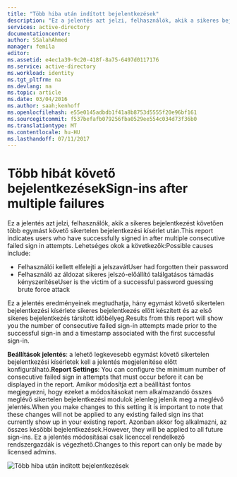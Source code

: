 ```yaml
---
title: "Több hiba után indított bejelentkezések"
description: "Ez a jelentés azt jelzi, felhasználók, akik a sikeres bejelentkezést követően több egymást követő sikertelen bejelentkezési kísérlet után."
services: active-directory
documentationcenter: 
author: SSalahAhmed
manager: femila
editor: 
ms.assetid: e4ec1a39-9c20-418f-8a75-6497d0117176
ms.service: active-directory
ms.workload: identity
ms.tgt_pltfrm: na
ms.devlang: na
ms.topic: article
ms.date: 03/04/2016
ms.author: saah;kenhoff
ms.openlocfilehash: e55e0145adbdb1f41a8b8753d5555f20e96bf161
ms.sourcegitcommit: f537befafb079256fba0529ee554c034d73f36b0
ms.translationtype: MT
ms.contentlocale: hu-HU
ms.lasthandoff: 07/11/2017
---
```

# <a name="sign-ins-after-multiple-failures"></a><span data-ttu-id="a6dd9-103">Több hibát követő bejelentkezések</span><span class="sxs-lookup"><span data-stu-id="a6dd9-103">Sign-ins after multiple failures</span></span>
<span data-ttu-id="a6dd9-104">Ez a jelentés azt jelzi, felhasználók, akik a sikeres bejelentkezést követően több egymást követő sikertelen bejelentkezési kísérlet után.</span><span class="sxs-lookup"><span data-stu-id="a6dd9-104">This report indicates users who have successfully signed in after multiple consecutive failed sign in attempts.</span></span> <span data-ttu-id="a6dd9-105">Lehetséges okok a következők:</span><span class="sxs-lookup"><span data-stu-id="a6dd9-105">Possible causes include:</span></span>

* <span data-ttu-id="a6dd9-106">Felhasználói kellett elfelejti a jelszavát</span><span class="sxs-lookup"><span data-stu-id="a6dd9-106">User had forgotten their password</span></span></li><li><span data-ttu-id="a6dd9-107">Felhasználó az áldozat sikeres jelszó-előállító találgatásos támadás kényszerítése</span><span class="sxs-lookup"><span data-stu-id="a6dd9-107">User is the victim of a successful password guessing brute force attack</span></span>

<span data-ttu-id="a6dd9-108">Ez a jelentés eredményeinek megtudhatja, hány egymást követő sikertelen bejelentkezési kísérlete sikeres bejelentkezés előtt készített és az első sikeres bejelentkezés társított időbélyeg.</span><span class="sxs-lookup"><span data-stu-id="a6dd9-108">Results from this report will show you the number of consecutive failed sign-in attempts made prior to the successful sign-in and a timestamp associated with the first successful sign-in.</span></span>

<span data-ttu-id="a6dd9-109">**Beállítások jelentés**: a lehető legkevesebb egymást követő sikertelen bejelentkezési kísérletek kell a jelentés megjelenítése előtt konfigurálható.</span><span class="sxs-lookup"><span data-stu-id="a6dd9-109">**Report Settings**: You can configure the minimum number of consecutive failed sign in attempts that must occur before it can be displayed in the report.</span></span> <span data-ttu-id="a6dd9-110">Amikor módosítja ezt a beállítást fontos megjegyezni, hogy ezeket a módosításokat nem alkalmazandó összes meglévő sikertelen bejelentkezési modulok jelenleg jelenik meg a meglévő jelentés.</span><span class="sxs-lookup"><span data-stu-id="a6dd9-110">When you make changes to this setting it is important to note that these changes will not be applied to any existing failed sign ins that currently show up in your existing report.</span></span> <span data-ttu-id="a6dd9-111">Azonban akkor fog alkalmazni, az összes későbbi bejelentkezések.</span><span class="sxs-lookup"><span data-stu-id="a6dd9-111">However, they will be applied to all future sign-ins.</span></span> <span data-ttu-id="a6dd9-112">Ez a jelentés módosításai csak licenccel rendelkező rendszergazdák is végezhető.</span><span class="sxs-lookup"><span data-stu-id="a6dd9-112">Changes to this report can only be made by licensed admins.</span></span>

![Több hiba után indított bejelentkezések](./media/active-directory-reporting-sign-ins-after-multiple-failures/signInsAfterMultipleFailures.PNG)

